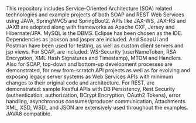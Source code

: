This repository includes Service-Oriented Architecture (SOA) related technologies and example projects of both SOAP and REST Web Services using JAVA, SpringMVC5 and SpringBoot2. APIs like JAX-WS, JAX-RS and JAXB are adopted along with frameworks as Apache CXF, Jersey and Hibernate/JPA. MySQL is the DBMS. Eclipse has been chosen as the IDE. Dependencies as jackson and jasper are included. And SoapUI and Postman have been used for testing, as well as custom client servers and jsp views. For SOAP, are included: WS-Security (userNameToken, RSA Encryption, XML Hash Signatures and Timestamp), MTOM and Handlers. Also for SOAP, top-down and bottom-up development processes are demonstrated, for new from-scratch API projects as well as for evolving and exposing legacy server systems as Web Services APIs with minimum changes to their original code and architecture. For REST, are demonstrated: sample Restful APIs with DB Persistency, Rest Security (authentication, authorization, BCrypt Encryption, OAuth2 Tokens), error handling, asynchronous consumer/producer communication, Attachments. XML, XSD, WSDL and JSON are extensively used throughout the examples. JAVA8 compatible.
